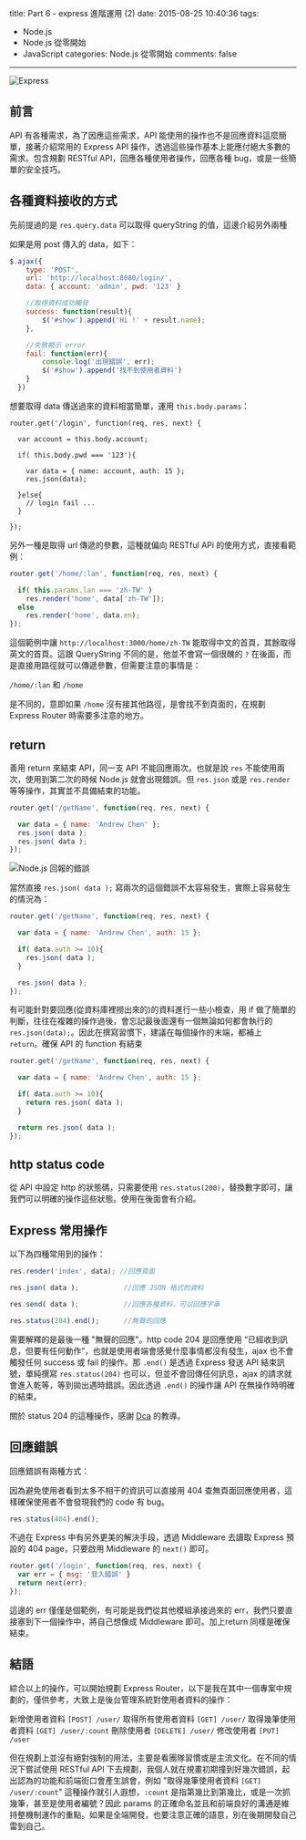 title: Part 6 - express 進階運用 (2)
date: 2015-08-25 10:40:36
tags:
- Node.js
- Node.js 從零開始
- JavaScript
categories: Node.js 從零開始
comments: false
---

![Express](https://stormpath.com/images/blog/express-and-node-opengraph.png)

## 前言

API 有各種需求，為了因應這些需求，API 能使用的操作也不是回應資料這麼簡單，接著介紹常用的 Express API 操作，透過這些操作基本上能應付絕大多數的需求。包含規劃 RESTful API，回應各種使用者操作，回應各種 bug，或是一些簡單的安全技巧。

## 各種資料接收的方式

先前提過的是 `res.query.data` 可以取得 queryString 的值，這邊介紹另外兩種

如果是用 post 傳入的 data，如下：

``` js 
$.ajax({
	type: 'POST',
	url: 'http://localhost:8080/login/',
	data: { account: 'admin', pwd: '123' }

	//取得資料成功觸發
	success: function(result){
		$('#show').append('Hi !' + result.name);
	},

	//失敗顯示 error
	fail: function(err){
		console.log('出現錯誤', err);
		$('#show').append('找不到使用者資料')
	}
  })
```

想要取得 data 傳送過來的資料相當簡單，運用 `this.body.params`：

```
router.get('/login', function(req, res, next) {

  var account = this.body.account;

  if( this.body.pwd === '123'){

    var data = { name: account, auth: 15 };
    res.json(data);

  }else{
    // login fail ...
  }

});
```

另外一種是取得 url 傳遞的參數，這種就偏向 RESTful APi 的使用方式，直接看範例：

``` js
router.get('/home/:lan', function(req, res, next) {

  if( this.params.lan === 'zh-TW' )
    res.render('home', data['zh-TW']);
  else
    res.render('home', data.en);
});
```

這個範例中讓 `http://localhost:3000/home/zh-TW` 能取得中文的首頁，其餘取得英文的首頁。這跟 QueryString 不同的是，他並不會寫一個很醜的 `?` 在後面，而是直接用路徑就可以傳遞參數，但需要注意的事情是：

`/home/:lan` 和 `/home`

是不同的，意即如果 `/home` 沒有接其他路徑，是會找不到頁面的，在規劃 Express Router 時需要多注意的地方。


## return

善用 return 來結束 API，同一支 API 不能回應兩次。也就是說 `res` 不能使用兩次，使用到第二次的時候 Node.js 就會出現錯誤。但 `res.json` 或是 `res.render` 等等操作，其實並不具備結束的功能。

``` js
router.get('/getName', function(req, res, next) {

  var data = { name: 'Andrew Chen' };
  res.json( data );
  res.json( data );
});
```

![Node.js 回報的錯誤](http://polarbearandrew.github.io/blog/img/nodeFormZero_2/node_4_4.png)

當然直接 `res.json( data );` 寫兩次的這個錯誤不太容易發生，實際上容易發生的情況為：


``` js
router.get('/getName', function(req, res, next) {

  var data = { name: 'Andrew Chen', auth: 15 };

  if( data.auth >= 10){
    res.json( data );
  }

  res.json( data );
});
```

有可能針對要回應(從資料庫裡撈出來的)的資料進行一些小檢查，用 if 做了簡單的判斷，往往在複雜的操作過後，會忘記最後面還有一個無論如何都會執行的 `res.json(data);`。因此在撰寫習慣下，建議在每個操作的末端，都補上 `return`。確保 API 的 function 有結束

``` js
router.get('/getName', function(req, res, next) {

  var data = { name: 'Andrew Chen', auth: 15 };

  if( data.auth >= 10){
    return res.json( data );
  }

  return res.json( data );
});
```

## http status code

從 API 中設定 http 的狀態碼，只需要使用 `res.status(200)`，替換數字即可，讓我們可以明確的操作這些狀態。使用在後面會有介紹。

## Express 常用操作

以下為四種常用到的操作：

``` js
res.render('index', data); //回應頁面

res.json( data );   		//回應 JSON 格式的資料

res.send( data );			//回應各種資料，可以回應字串

res.status(204).end();		//無聲的回應
```

需要解釋的是最後一種 "無聲的回應"。http code 204 是回應使用 “已經收到訊息，但要有任何動作”，也就是使用者端會感覺什麼事情都沒有發生，ajax 也不會觸發任何 success 或 fail 的操作。那 `.end()` 是透過 Express 發送 API 結束訊號，單純撰寫 `res.status(204)` 也可以，但並不會回傳任何訊息，ajax 的請求就會進入乾等，等到拋出遇時錯誤。因此透過 `.end()` 的操作讓 API 在無操作時明確的結束。

關於 status 204 的這種操作，感謝 [Dca](https://www.facebook.com/dca.hsu?fref=ts) 的教導。

## 回應錯誤

回應錯誤有兩種方式：

因為避免使用者看到太多不相干的資訊可以直接用 404 查無頁面回應使用者，這樣確保使用者不會發現我們的 code 有 bug。

``` js
res.status(404).end();
```

不過在 Express 中有另外更美的解決手段，透過 Middleware 去讀取 Express 預設的 404 page，只要啟用 Middleware 的 `next()` 即可。

``` js
router.get('/login', function(req, res, next) {
  var err = { msg: '登入錯誤' }
  return next(err);
});
```

這邊的 err 僅僅是個範例，有可能是我們從其他模組承接過來的 err，我們只要直接塞到下一個操作中，將自己想像成 Middleware 即可。加上return 同樣是確保結束。


## 結語

綜合以上的操作，可以開始規劃 Express Router，以下是我在其中一個專案中規劃的，僅供參考，大致上是後台管理系統對使用者資料的操作：

新增使用者資料		`[POST] /user/`
取得所有使用者資料 	`[GET] /user/`
取得幾筆使用者資料 	`[GET] /user/:count`
刪除使用者			`[DELETE] /user/`
修改使用者			`[PUT] /user`

但在規劃上並沒有絕對強制的用法，主要是看團隊習慣或是主流文化。在不同的情況下嘗試使用 RESTful API 下去規劃，我個人就在規畫初期撞到好幾次錯誤，起出認為的功能和前端街口會產生誤會，例如 "取得幾筆使用者資料 	`[GET] /user/:count`" 這種操作就引人遐想，`:count` 是指第幾比到第幾比，或是一次抓幾筆，甚至是使用者編號？因此 params 的正確命名並且和前端良好的溝通是維持整機制運作的重點。如果是全端開發，也要注意正確的語意，別在後期開發自己雷到自己。